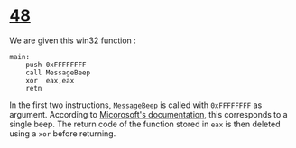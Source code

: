 # [48](https://challenges.re/48/)

We are given this win32 function :

```
main:
    push 0xFFFFFFFF
    call MessageBeep
    xor  eax,eax
    retn
```

In the first two instructions, `MessageBeep` is called with `0xFFFFFFFF` as argument. According to [Micorosoft's documentation](https://learn.microsoft.com/en-us/windows/win32/api/winuser/nf-winuser-messagebeep), this corresponds to a single beep. 
The return code of the function stored in `eax` is then deleted using a `xor` before returning.  

